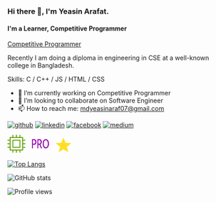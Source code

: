 ### Hi there 👋, I'm Yeasin Arafat.
#### I'm a Learner, Competitive Programmer
[Competitive Programmer](https://codeforces.com/profile/mdyeasinaraf07)

Recently I am doing a diploma in engineering in CSE at a well-known college in Bangladesh.

Skills: C / C++ / JS / HTML / CSS

- 🔭 I’m currently working on Competitive Programmer 
- 👯 I’m looking to collaborate on Software Engineer 
- 📫 How to reach me: mdyeasinaraf07@gmail.com 


[<img src='https://cdn.jsdelivr.net/npm/simple-icons@3.0.1/icons/github.svg' alt='github' height='40'>](https://github.com/mdyeasinaraf07)  [<img src='https://cdn.jsdelivr.net/npm/simple-icons@3.0.1/icons/linkedin.svg' alt='linkedin' height='40'>](https://www.linkedin.com/in/https://www.linkedin.com/in/md-yeasin-arafat-848387254//)  [<img src='https://cdn.jsdelivr.net/npm/simple-icons@3.0.1/icons/facebook.svg' alt='facebook' height='40'>](https://www.facebook.com/https://www.facebook.com/towfiksikder.7)  [<img src='https://cdn.jsdelivr.net/npm/simple-icons@3.0.1/icons/medium.svg' alt='medium' height='40'>](https://medium.com/@mdyeasinaraf07)  

<a href='https://docs.github.com/en/developers'><img src='https://raw.githubusercontent.com/acervenky/animated-github-badges/master/assets/devbadge.gif' width='40' height='40'></a> <a href='https://github.com/pricing'><img src='https://raw.githubusercontent.com/acervenky/animated-github-badges/master/assets/pro.gif' width='40' height='40'></a> <a href='https://stars.github.com/'><img src='https://raw.githubusercontent.com/acervenky/animated-github-badges/master/assets/starbadge.gif' width='35' height='35'></a> 

[![Top Langs](https://github-readme-stats.vercel.app/api/top-langs/?username=mdyeasinaraf07)](https://github.com/anuraghazra/github-readme-stats)

![GitHub stats](https://github-readme-stats.vercel.app/api?username=mdyeasinaraf07&show_icons=true&count_private=true)  

![Profile views](https://gpvc.arturio.dev/mdyeasinaraf07)
